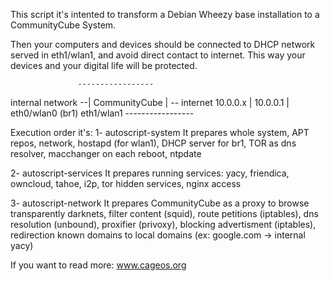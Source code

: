 This script it's intented to transform a Debian Wheezy base installation to a CommunityCube System.


Then your computers and devices should be connected to DHCP network served in eth1/wlan1, and avoid direct contact to internet. This way your devices and your digital life will be protected.



                   -----------------
internal network --| CommunityCube | -- internet
    10.0.0.x       |   10.0.0.1    | eth0/wlan0
 (br1) eth1/wlan1  -----------------


 
Execution order it's:
1- autoscript-system
It prepares whole system, APT repos, network, hostapd (for wlan1), DHCP server for br1, TOR as dns resolver, macchanger on each reboot, ntpdate 

2- autoscript-services
It prepares running services: yacy, friendica, owncloud, tahoe, i2p, tor hidden services, nginx access

3- autoscript-network
It prepares CommunityCube as a proxy to browse transparently darknets, filter content (squid), route petitions (iptables), dns resolution (unbound), proxifier (privoxy), blocking advertisment (iptables), redirection known domains to local domains (ex: google.com -> internal yacy)


If you want to read more:  www.cageos.org